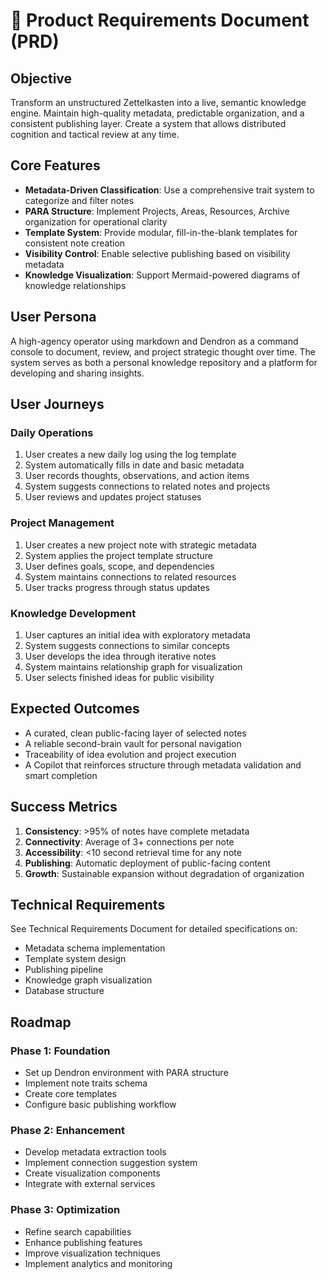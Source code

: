 # 📜 Product Requirements Document (PRD)

## Objective

Transform an unstructured Zettelkasten into a live, semantic knowledge engine. Maintain high-quality metadata, predictable organization, and a consistent publishing layer. Create a system that allows distributed cognition and tactical review at any time.

## Core Features

* **Metadata-Driven Classification**: Use a comprehensive trait system to categorize and filter notes
* **PARA Structure**: Implement Projects, Areas, Resources, Archive organization for operational clarity
* **Template System**: Provide modular, fill-in-the-blank templates for consistent note creation
* **Visibility Control**: Enable selective publishing based on visibility metadata
* **Knowledge Visualization**: Support Mermaid-powered diagrams of knowledge relationships

## User Persona

A high-agency operator using markdown and Dendron as a command console to document, review, and project strategic thought over time. The system serves as both a personal knowledge repository and a platform for developing and sharing insights.

## User Journeys

### Daily Operations

1. User creates a new daily log using the log template
2. System automatically fills in date and basic metadata
3. User records thoughts, observations, and action items
4. System suggests connections to related notes and projects
5. User reviews and updates project statuses

### Project Management

1. User creates a new project note with strategic metadata
2. System applies the project template structure
3. User defines goals, scope, and dependencies
4. System maintains connections to related resources
5. User tracks progress through status updates

### Knowledge Development

1. User captures an initial idea with exploratory metadata
2. System suggests connections to similar concepts
3. User develops the idea through iterative notes
4. System maintains relationship graph for visualization
5. User selects finished ideas for public visibility

## Expected Outcomes

* A curated, clean public-facing layer of selected notes
* A reliable second-brain vault for personal navigation
* Traceability of idea evolution and project execution
* A Copilot that reinforces structure through metadata validation and smart completion

## Success Metrics

1. **Consistency**: >95% of notes have complete metadata
2. **Connectivity**: Average of 3+ connections per note
3. **Accessibility**: <10 second retrieval time for any note
4. **Publishing**: Automatic deployment of public-facing content
5. **Growth**: Sustainable expansion without degradation of organization

## Technical Requirements

See Technical Requirements Document for detailed specifications on:

- Metadata schema implementation
- Template system design
- Publishing pipeline
- Knowledge graph visualization
- Database structure

## Roadmap

### Phase 1: Foundation
- Set up Dendron environment with PARA structure
- Implement note traits schema
- Create core templates
- Configure basic publishing workflow

### Phase 2: Enhancement
- Develop metadata extraction tools
- Implement connection suggestion system
- Create visualization components
- Integrate with external services

### Phase 3: Optimization
- Refine search capabilities
- Enhance publishing features
- Improve visualization techniques
- Implement analytics and monitoring